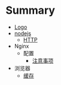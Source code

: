 # Summary

* [Logo](README.MD)
* [nodejs](nodejs.md)
  * [HTTP](nodejs/http.md)
* Nginx
  * 配置
    * [注意事项](nginx/pei-zhi/zhu-yi-shi-xiang.md)
* 浏览器
  * [缓存](liu-lan-qi/huan-cun.md)

